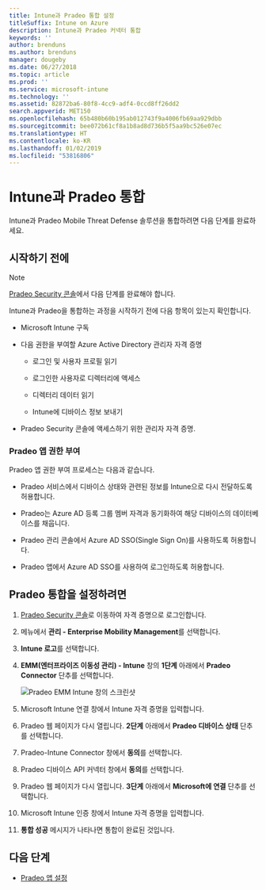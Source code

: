 ```yaml
---
title: Intune과 Pradeo 통합 설정
titleSuffix: Intune on Azure
description: Intune과 Pradeo 커넥터 통합
keywords: ''
author: brenduns
ms.author: brenduns
manager: dougeby
ms.date: 06/27/2018
ms.topic: article
ms.prod: ''
ms.service: microsoft-intune
ms.technology: ''
ms.assetid: 82872ba6-80f8-4cc9-adf4-0ccd8ff26dd2
search.appverid: MET150
ms.openlocfilehash: 65b480b60b195ab012743f9a4006fb69aa929dbb
ms.sourcegitcommit: bee072b61cf8a1b8ad8d736b5f5aa9bc526e07ec
ms.translationtype: HT
ms.contentlocale: ko-KR
ms.lasthandoff: 01/02/2019
ms.locfileid: "53816806"
---
```

# <a name="integrate-pradeo-with-intune"></a>Intune과 Pradeo 통합

Intune과 Pradeo Mobile Threat Defense 솔루션을 통합하려면 다음 단계를 완료하세요.

## <a name="before-you-begin"></a>시작하기 전에

> [!NOTE]
> [Pradeo Security 콘솔](https://www.apps-security.com)에서 다음 단계를 완료해야 합니다.

Intune과 Pradeo을 통합하는 과정을 시작하기 전에 다음 항목이 있는지 확인합니다.

-   Microsoft Intune 구독

-   다음 권한을 부여할 Azure Active Directory 관리자 자격 증명

    -   로그인 및 사용자 프로필 읽기

    -   로그인한 사용자로 디렉터리에 액세스

    -   디렉터리 데이터 읽기

    -   Intune에 디바이스 정보 보내기

-   Pradeo Security 콘솔에 액세스하기 위한 관리자 자격 증명.

### <a name="pradeo-app-authorization"></a>Pradeo 앱 권한 부여

Pradeo 앱 권한 부여 프로세스는 다음과 같습니다.

-   Pradeo 서비스에서 디바이스 상태와 관련된 정보를 Intune으로 다시 전달하도록 허용합니다.

-   Pradeo는 Azure AD 등록 그룹 멤버 자격과 동기화하여 해당 디바이스의 데이터베이스를 채웁니다.

-   Pradeo 관리 콘솔에서 Azure AD SSO(Single Sign On)를 사용하도록 허용합니다.

-   Pradeo 앱에서 Azure AD SSO를 사용하여 로그인하도록 허용합니다.

## <a name="to-set-up-pradeo-integration"></a>Pradeo 통합을 설정하려면

1.  [Pradeo Security 콘솔](https://www.apps-security.com)로 이동하여 자격 증명으로 로그인합니다.

2.  메뉴에서 **관리 - Enterprise Mobility Management**를 선택합니다.

3.  **Intune 로고**를 선택합니다.

4.  **EMM(엔터프라이즈 이동성 관리) - Intune** 창의 **1단계** 아래에서 **Pradeo Connector** 단추를 선택합니다. 

    ![Pradeo EMM Intune 창의 스크린샷](./media/pradeo_setup.png)

5. Microsoft Intune 연결 창에서 Intune 자격 증명을 입력합니다.

5.  Pradeo 웹 페이지가 다시 열립니다. **2단계** 아래에서 **Pradeo 디바이스 상태** 단추를 선택합니다.

7. Pradeo-Intune Connector 창에서 **동의**를 선택합니다. 

8. Pradeo 디바이스 API 커넥터 창에서 **동의**를 선택합니다.

9. Pradeo 웹 페이지가 다시 열립니다. **3단계** 아래에서 **Microsoft에 연결** 단추를 선택합니다. 

10. Microsoft Intune 인증 창에서 Intune 자격 증명을 입력합니다.

11. **통합 성공** 메시지가 나타나면 통합이 완료된 것입니다.

## <a name="next-steps"></a>다음 단계

-   [Pradeo 앱 설정](mtd-apps-ios-app-configuration-policy-add-assign.md)